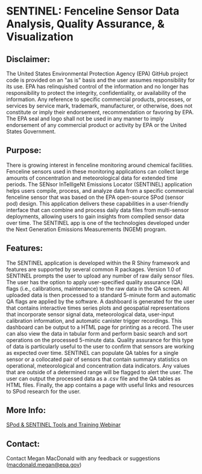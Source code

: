 # SENTINEL: Fenceline Sensor Data Analysis, Quality Assurance, & Visualization

## Disclaimer: 
The United States Environmental Protection Agency (EPA) GitHub project code is provided on an "as is" basis and the user assumes responsibility for its use. EPA has relinquished control of the information and no longer has responsibility to protect the integrity, confidentiality, or availability of the information. Any reference to specific commercial products, processes, or services by service mark, trademark, manufacturer, or otherwise, does not constitute or imply their endorsement, recommendation or favoring by EPA. The EPA seal and logo shall not be used in any manner to imply endorsement of any commercial product or activity by EPA or the United States Government. 

## Purpose:
There is growing interest in fenceline monitoring around chemical facilities. Fenceline sensors used in these monitoring applications can collect large amounts of concentration and meteorological data for extended time periods. The SENsor InTellIgeNt Emissions Locator (SENTINEL) application helps users compile, process, and analyze data from a specific commercial fenceline sensor that was based on the EPA open-source SPod (sensor pod) design. This application delivers these capabilities in a user-friendly interface that can combine and process daily data files from multi-sensor deployments, allowing users to gain insights from compiled sensor data over time. The SENTINEL app is one of the technologies developed under the Next Generation Emissions Measurements (NGEM) program.

## Features:
The SENTINEL application is developed within the R Shiny framework and features are supported by several common R packages. Version 1.0 of SENTINEL prompts the user to upload any number of raw daily sensor files. The user has the option to apply user-specified quality assurance (QA) flags (i.e., calibrations, maintenance) to the raw data in the QA screen. All uploaded data is then processed to a standard 5-minute form and automatic QA flags are applied by the software. A dashboard is generated for the user that contains interactive times series plots and geospatial representations that incorporate sensor signal data, meteorological data, user-input calibration information, and automatic canister trigger recordings. This dashboard can be output to a HTML page for printing as a record. The user can also view the data in tabular form and perform basic search and sort operations on the processed 5-minute data. Quality assurance for this type of data is particularly useful to the user to confirm that sensors are working as expected over time. SENTINEL can populate QA tables for a single sensor or a collocated pair of sensors that contain summary statistics on operational, meteorological and concentration data indicators. Any values that are outside of a determined range will be flagged to alert the user. The user can output the processed data as a .csv file and the QA tables as HTML files. Finally, the app contains a page with useful links and resources to SPod research for the user.

## More Info:
[SPod & SENTINEL Tools and Training Webinar](https://www.epa.gov/research-states/sensor-pods-volatile-organic-compound-fenceline-monitoring-and-data-analysis)

## Contact:
Contact Megan MacDonald with any feedback or suggestions (macdonald.megan@epa.gov)
